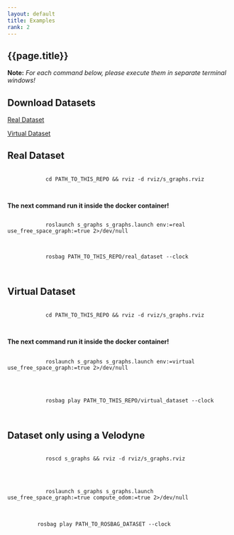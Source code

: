 ```yaml
---
layout: default
title: Examples
rank: 2
---
```

<section class="section-pad">
    <h1 class="title_section">{{page.title}}</h1>
    <p><strong>Note:</strong> <em>For each command below, please execute them in separate terminal windows!</em></p>
    <h2>Download Datasets</h2>
    <p><a href="https://uniluxembourg-my.sharepoint.com/:u:/g/personal/hriday_bavle_uni_lu/EQN2qUn1P1dKuzcZqan8o3UBrBMa8b5Pcspupm_CBFHTgA?e=JxYnAJ">Real Dataset</a></p>
    <p><a href="https://uniluxembourg-my.sharepoint.com/:u:/g/personal/hriday_bavle_uni_lu/EWy7dyDnGzFLh3LMR0VXYQABne9B_NZ0YCM-o_PF8PPY5g?e=xoThE1">Virtual Dataset</a></p>
    <h2>Real Dataset</h2>
    <pre>
        <code class="color-bg">
            <span class="hljs-built_in">cd</span> PATH_TO_THIS_REPO &amp;&amp; rviz <span class="hljs-_">-d</span> rviz/s_graphs.rviz
        </code>
    </pre>
    <p><strong>The next command run it inside the docker container!</strong></p>
    <pre><code class="color-bg">
            roslaunch s_graphs s_graphs.launch <span class="hljs-string">env:</span>=real <span class="hljs-string">use_free_space_graph:</span>=<span class="hljs-literal">true</span> <span class="hljs-number">2</span>&gt;<span class="hljs-regexp">/dev/</span><span class="hljs-literal">null</span>
    </code></pre>
    <pre>
        <code class="color-bg">
            rosbag PATH_TO_THIS_REPO/real_dataset <span class="hljs-comment">--clock</span>
        </code>
    </pre>
    <h2>Virtual Dataset</h2>
    <pre>
        <code class="color-bg">
            <span class="hljs-built_in">cd</span> PATH_TO_THIS_REPO &amp;&amp; rviz <span class="hljs-_">-d</span> rviz/s_graphs.rviz
        </code>
    </pre>
    <p><strong>The next command run it inside the docker container!</strong></p>
    <pre>
        <code class="color-bg">
            roslaunch s_graphs s_graphs.launch <span class="hljs-string">env:</span>=virtual <span class="hljs-string">use_free_space_graph:</span>=<span class="hljs-literal">true</span> <span class="hljs-number">2</span>&gt;<span class="hljs-regexp">/dev/</span><span class="hljs-literal">null</span>
        </code>
    </pre>
    <pre>
        <code class="color-bg">
            rosbag play PATH_TO_THIS_REPO/virtual_dataset <span class="hljs-comment">--clock</span>
        </code>
    </pre>
    <h2>Dataset only using a Velodyne</h2>
    <pre>
        <code class="color-bg">
            roscd s_graphs &amp;&amp; rviz <span class="hljs-_">-d</span> rviz/s_graphs.rviz
        </code>
    </pre>
    <pre>
        <code class="color-bg">
            roslaunch s_graphs s_graphs.launch <span class="hljs-string">use_free_space_graph:</span>=<span class="hljs-literal">true</span> <span class="hljs-string">compute_odom:</span>=<span class="hljs-literal">true</span> <span class="hljs-number">2</span>&gt;<span class="hljs-regexp">/dev/</span><span class="hljs-literal">null</span>
        </code>
    </pre>
    <pre>
        <code class="color-bg">rosbag play PATH_TO_ROSBAG_DATASET <span class="hljs-comment">--clock</span>
        </code>
    </pre>
</section>